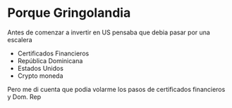 # Porque Gringolandia

Antes de comenzar a invertir en US pensaba que debia pasar por una escalera

- Certificados Financieros
- República Dominicana
- Estados Unidos
- Crypto moneda


Pero me di cuenta que podia volarme los pasos de certificados financieros y Dom. Rep